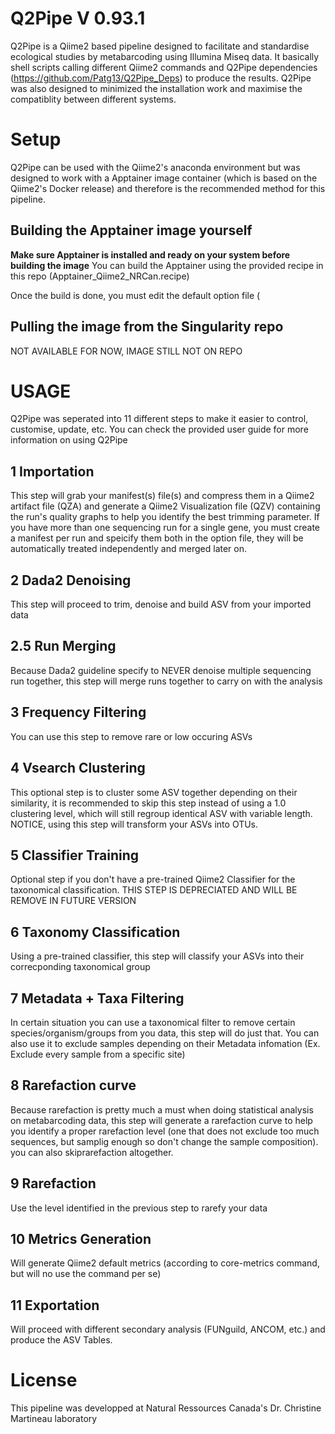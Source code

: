 # Q2Pipe V 0.93.1
Q2Pipe is a Qiime2 based pipeline designed to facilitate and standardise ecological studies by metabarcoding using Illumina Miseq data. It basically shell scripts calling different Qiime2 commands and Q2Pipe dependencies (https://github.com/Patg13/Q2Pipe_Deps) to produce the results. Q2Pipe was also designed to minimized the installation work and maximise the compatiblity between different systems.

# Setup

Q2Pipe can be used with the Qiime2's anaconda environment but was designed to work with a Apptainer image container (which is based on the Qiime2's Docker release) and therefore is the recommended method for this pipeline.

## Building the Apptainer image yourself
**Make sure Apptainer is installed and ready on your system before building the image**
You can build the Apptainer using the provided recipe in this repo (Apptainer_Qiime2_NRCan.recipe)

Once the build is done, you must edit the default option file (

## Pulling the image from the Singularity repo
NOT AVAILABLE FOR NOW, IMAGE STILL NOT ON REPO

# USAGE
Q2Pipe was seperated into 11 different steps to make it easier to control, customise, update, etc.
You can check the provided user guide for more information on using Q2Pipe

## 1 Importation
This step will grab your manifest(s) file(s) and compress them in a Qiime2 artifact file (QZA) and generate a Qiime2 Visualization file (QZV) containing the run's quality graphs to help you identify the best trimming parameter. If you have more than one sequencing run for a single gene, you must create a manifest per run and speicify them both in the option file, they will be automatically treated independently and merged later on.

## 2 Dada2 Denoising
This step will proceed to trim, denoise and build ASV from your imported data

## 2.5 Run Merging
Because Dada2 guideline specify to NEVER denoise multiple sequencing run together, this step will merge runs together to carry on with the analysis

## 3 Frequency Filtering
You can use this step to remove rare or low occuring ASVs

## 4 Vsearch Clustering
This optional step is to cluster some ASV together depending on their similarity, it is recommended to skip this step instead of using a 1.0 clustering level, which will still regroup identical ASV with variable length. NOTICE, using this step will transform your ASVs into OTUs.

## 5 Classifier Training
Optional step if you don't have a pre-trained Qiime2 Classifier for the taxonomical classification. THIS STEP IS DEPRECIATED AND WILL BE REMOVE IN FUTURE VERSION

## 6 Taxonomy Classification
Using a pre-trained classifier, this step will classify your ASVs into their correcponding taxonomical group

## 7 Metadata + Taxa Filtering
In certain situation you can use a taxonomical filter to remove certain species/organism/groups from you data, this step will do just that. You can also use it to exclude samples depending on their Metadata infomation (Ex. Exclude every sample from a specific site)

## 8 Rarefaction curve
Because rarefaction is pretty much a must when doing statistical analysis on metabarcoding data, this step will generate a rarefaction curve to help you identify a proper rarefaction level (one that does not exclude too much sequences, but samplig enough so don't change the sample composition). you can also skiprarefaction altogether.

## 9 Rarefaction
Use the level identified in the previous step to rarefy your data

## 10 Metrics Generation
Will generate Qiime2 default metrics (according to core-metrics command, but will no use the command per se)

## 11 Exportation
Will proceed with different secondary analysis (FUNguild, ANCOM, etc.) and produce the ASV Tables.


# License

This pipeline was developped at Natural Ressources Canada's Dr. Christine Martineau laboratory

